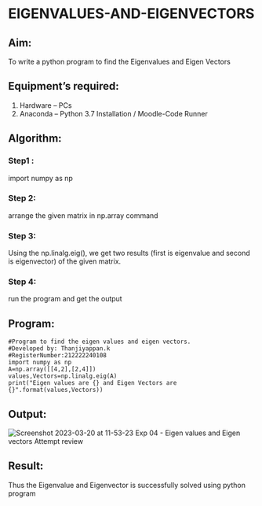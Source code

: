 # EIGENVALUES-AND-EIGENVECTORS
## Aim:
To write a python program to find the Eigenvalues and Eigen Vectors
## Equipment’s required:
1. 	Hardware – PCs
2. 	Anaconda – Python 3.7 Installation / Moodle-Code Runner
## Algorithm:
### Step1 : 
import numpy as np
### Step 2: 
arrange the given matrix in np.array command
### Step 3: 
Using the np.linalg.eig(),  we get two results (first is eigenvalue and second is eigenvector) of the given matrix.
### Step 4: 
run the program and get the output
## Program:
```
#Program to find the eigen values and eigen vectors.
#Developed by: Thanjiyappan.k
#RegisterNumber:212222240108
import numpy as np
A=np.array([[4,2],[2,4]])
values,Vectors=np.linalg.eig(A)
print("Eigen values are {} and Eigen Vectors are {}".format(values,Vectors))
```
## Output:
![Screenshot 2023-03-20 at 11-53-23 Exp 04 - Eigen values and Eigen vectors Attempt review](https://user-images.githubusercontent.com/118343461/226262707-2eb9a98b-bfa7-4cfd-8e2c-3202c06c2059.png)

## Result:
Thus the Eigenvalue and Eigenvector is successfully solved using python program
